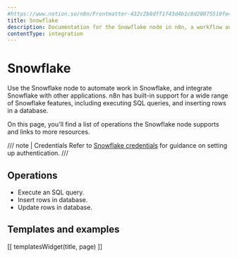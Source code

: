 ```yaml
---
#https://www.notion.so/n8n/Frontmatter-432c2b8dff1f43d4b1c8d20075510fe4
title: Snowflake
description: Documentation for the Snowflake node in n8n, a workflow automation platform. Includes details of operations and configuration, and links to examples and credentials information.
contentType: integration
---
```


# Snowflake

Use the Snowflake node to automate work in Snowflake, and integrate Snowflake with other applications. n8n has built-in support for a wide range of Snowflake features, including executing SQL queries, and inserting rows in a database. 

On this page, you'll find a list of operations the Snowflake node supports and links to more resources.

/// note | Credentials
Refer to [Snowflake credentials](/integrations/builtin/credentials/snowflake/) for guidance on setting up authentication. 
///

## Operations

* Execute an SQL query.
* Insert rows in database.
* Update rows in database.

## Templates and examples

<!-- see https://www.notion.so/n8n/Pull-in-templates-for-the-integrations-pages-37c716837b804d30a33b47475f6e3780 -->
[[ templatesWidget(title, page) ]]
